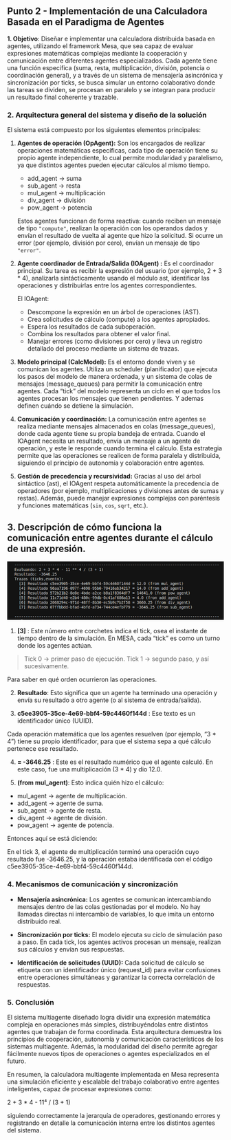 ## Punto 2 - Implementación de una Calculadora Basada en el Paradigma de Agentes


**1. Objetivo**: Diseñar e implementar una calculadora distribuida basada en agentes, utilizando el framework Mesa, que sea capaz de evaluar expresiones matemáticas complejas mediante la cooperación y comunicación entre diferentes agentes especializados. Cada agente tiene una función específica (suma, resta, multiplicación, división, potencia o coordinación general), y a través de un sistema de mensajería asincrónica y sincronización por ticks, se busca simular un entorno colaborativo donde las tareas se dividen, se procesan en paralelo y se integran para producir un resultado final coherente y trazable.

### **2. Arquitectura general del sistema y diseño de la solución**

El sistema está compuesto por los siguientes elementos principales:

1. **Agentes de operación (OpAgent):** Son los encargados de realizar operaciones matemáticas específicas, cada tipo de operación tiene su propio agente independiente, lo cual permite modularidad y paralelismo, ya que distintos agentes pueden ejecutar cálculos al mismo tiempo.

   * add_agent → suma
   * sub_agent → resta
   * mul_agent → multiplicación
   * div_agent → división
   * pow_agent → potencia
     
   Estos agentes funcionan de forma reactiva: cuando reciben un mensaje de tipo `"compute"`, realizan la operación con los operandos dados y envían el resultado de vuelta al agente que hizo la solicitud. Si ocurre un error (por ejemplo, división por cero), envían un mensaje de tipo `"error"`.

2. **Agente coordinador de Entrada/Salida (IOAgent) :** Es el coordinador principal. Su tarea es recibir la expresión del usuario (por ejemplo, 2 + 3 * 4), analizarla sintácticamente usando el módulo ast, identificar las operaciones y distribuirlas entre los agentes correspondientes.
   
   El IOAgent:
 
   * Descompone la expresión en un árbol de operaciones (AST).
   * Crea solicitudes de cálculo (compute) a los agentes apropiados.
   * Espera los resultados de cada suboperación.
   * Combina los resultados para obtener el valor final.
   * Manejar errores (como divisiones por cero) y lleva un registro detallado del proceso mediante un sistema de trazas.

3. **Modelo principal (CalcModel):** Es el entorno donde viven y se comunican los agentes. Utiliza un scheduler (planificador) que ejecuta los pasos del modelo de manera ordenada, y un sistema de colas de mensajes (message_queues) para permitir la comunicación entre agentes. Cada “tick” del modelo representa un ciclo en el que todos los agentes procesan los mensajes que tienen pendientes. Y ademas definen cuándo se detiene la simulación.

4. **Comunicación y coordinación:** La comunicación entre agentes se realiza mediante mensajes almacenados en colas (message_queues), donde cada agente tiene su propia bandeja de entrada. Cuando el IOAgent necesita un resultado, envía un mensaje a un agente de operación, y este le responde cuando termina el cálculo.
   Esta estrategia permite que las operaciones se realicen de forma paralela y distribuida, siguiendo el principio de autonomía y colaboración entre agentes.

5. **Gestión de precedencia y recursividad:** Gracias al uso del árbol sintáctico (ast), el IOAgent respeta automáticamente la precedencia de operadores (por ejemplo, multiplicaciones y divisiones antes de sumas y restas). Además, puede manejar expresiones complejas con paréntesis y funciones matemáticas (`sin`, `cos`, `sqrt`, etc.).


## 3. Descripción de cómo funciona la comunicación entre agentes durante el cálculo de una expresión.
![Diagrama c1](../Imagenes/c6.png)

 1. **[3]** : Este número entre corchetes indica el tick, osea el instante de tiempo dentro de la simulación.
En MESA, cada “tick” es como un turno donde los agentes actúan.

>  Tick 0 → primer paso de ejecución.
>  Tick 1 → segundo paso, y así sucesivamente.

Para saber en qué orden ocurrieron las operaciones.

 2. **Resultado**: Esto significa que un agente ha terminado una operación y envía su resultado a otro agente (o al sistema de entrada/salida).

 3. **c5ee3905-35ce-4e69-bbf4-59c4460f144d** : Ese texto es un identificador único (UUID).

Cada operación matemática que los agentes resuelven (por ejemplo, “3 * 4”) tiene su propio identificador, para que el sistema sepa a qué cálculo pertenece ese resultado.

 4. **= -3646.25** : Este es el resultado numérico que el agente calculó.
En este caso, fue una multiplicación (3 * 4) y dio 12.0.

 5. **(from mul_agent)**: Esto indica quién hizo el cálculo:

* mul_agent → agente de multiplicación.
* add_agent → agente de suma.
* sub_agent → agente de resta.
* div_agent → agente de división.
* pow_agent → agente de potencia.

Entonces aquí se está diciendo:

En el tick 3, el agente de multiplicación terminó una operación cuyo resultado fue -3646.25, y la operación estaba identificada con el código c5ee3905-35ce-4e69-bbf4-59c4460f144d.


### **4. Mecanismos de comunicación y sincronización**

* **Mensajería asincrónica:** Los agentes se comunican intercambiando mensajes dentro de las colas gestionadas por el modelo. No hay llamadas directas ni intercambio de variables, lo que imita un entorno distribuido real.

* **Sincronización por ticks:** El modelo ejecuta su ciclo de simulación paso a paso. En cada tick, los agentes activos procesan un mensaje, realizan sus cálculos y envían sus respuestas.

* **Identificación de solicitudes (UUID):** Cada solicitud de cálculo se etiqueta con un identificador único (request_id) para evitar confusiones entre operaciones simultáneas y garantizar la correcta correlación de respuestas.
  
### **5. Conclusión**

El sistema multiagente diseñado logra dividir una expresión matemática compleja en operaciones más simples, distribuyéndolas entre distintos agentes que trabajan de forma coordinada.
Esta arquitectura demuestra los principios de cooperación, autonomía y comunicación característicos de los sistemas multiagente.
Además, la modularidad del diseño permite agregar fácilmente nuevos tipos de operaciones o agentes especializados en el futuro.

En resumen, la calculadora multiagente implementada en Mesa representa una simulación eficiente y escalable del trabajo colaborativo entre agentes inteligentes, capaz de procesar expresiones como:

2 + 3 * 4 - 11⁴ / (3 + 1)

siguiendo correctamente la jerarquía de operadores, gestionando errores y registrando en detalle la comunicación interna entre los distintos agentes del sistema.



